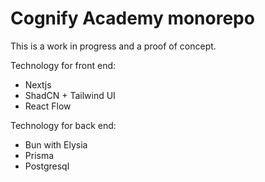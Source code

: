 # Cognify Academy monorepo

This is a work in progress and a proof of concept.

Technology for front end:

- Nextjs
- ShadCN + Tailwind UI
- React Flow

Technology for back end:

- Bun with Elysia
- Prisma
- Postgresql
